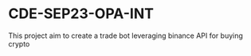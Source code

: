# CDE-SEP23-OPA-INT

This project aim to create a trade bot leveraging binance API for buying crypto